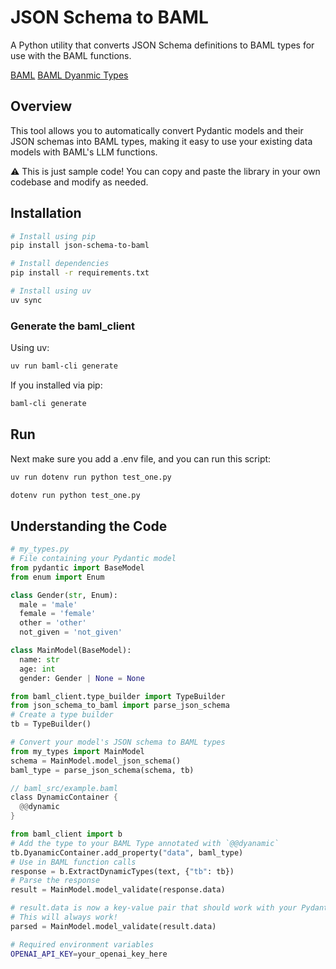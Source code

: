 # JSON Schema to BAML

A Python utility that converts JSON Schema definitions to BAML types for use with the BAML functions.

[BAML](https://www.github.com/boundaryml/baml)
[BAML Dyanmic Types](https://docs.boundaryml.com/guide/baml-advanced/dynamic-runtime-types)

## Overview

This tool allows you to automatically convert Pydantic models and their JSON schemas into BAML types, making it easy to use your existing data models with BAML's LLM functions.

⚠️ This is just sample code! You can copy and paste the library in your own codebase and modify as needed.

## Installation

```bash
# Install using pip
pip install json-schema-to-baml

# Install dependencies
pip install -r requirements.txt
```

```bash
# Install using uv
uv sync
```

### Generate the baml_client

Using uv:

```bash
uv run baml-cli generate
```

If you installed via pip:

```bash
baml-cli generate
```

## Run

Next make sure you add a .env file, and you can run this script:

```bash
uv run dotenv run python test_one.py
```

```bash
dotenv run python test_one.py
```

## Understanding the Code

```python
# my_types.py
# File containing your Pydantic model
from pydantic import BaseModel
from enum import Enum

class Gender(str, Enum):
  male = 'male'
  female = 'female'
  other = 'other'
  not_given = 'not_given'

class MainModel(BaseModel):
  name: str
  age: int
  gender: Gender | None = None
```

```python
from baml_client.type_builder import TypeBuilder
from json_schema_to_baml import parse_json_schema
# Create a type builder
tb = TypeBuilder()

# Convert your model's JSON schema to BAML types
from my_types import MainModel
schema = MainModel.model_json_schema()
baml_type = parse_json_schema(schema, tb)
```

```rust
// baml_src/example.baml
class DynamicContainer {
  @@dynamic
}
```

```python
from baml_client import b
# Add the type to your BAML Type annotated with `@@dyanamic`
tb.DyanamicContainer.add_property("data", baml_type)
# Use in BAML function calls
response = b.ExtractDynamicTypes(text, {"tb": tb})
# Parse the response
result = MainModel.model_validate(response.data)

# result.data is now a key-value pair that should work with your Pydantic model
# This will always work!
parsed = MainModel.model_validate(result.data)
```

```bash
# Required environment variables
OPENAI_API_KEY=your_openai_key_here
```

